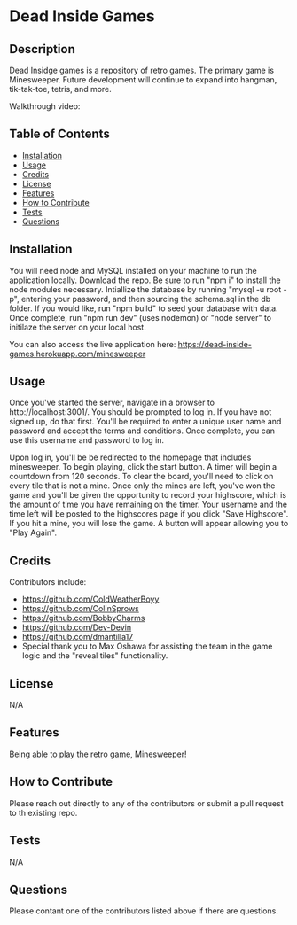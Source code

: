 # Dead Inside Games 

## Description
Dead Insidge games is a repository of retro games. The primary game is Minesweeper. Future development will continue to expand into hangman, tik-tak-toe, tetris, and more. 

Walkthrough video: 

## Table of Contents
- [Installation](#installation)
- [Usage](#usage)
- [Credits](#credits)
- [License](#license)
- [Features](#features)
- [How to Contribute](#how-to-contribute)
- [Tests](#tests)
- [Questions](#questions)

## Installation
You will need node and MySQL installed on your machine to run the application locally. 
Download the repo. Be sure to run "npm i" to install the node modules necessary. Intiallize the database by running "mysql -u root -p", entering your password, and then sourcing the schema.sql in the db folder. If you would like, run "npm build" to seed your database with data. Once complete, run "npm run dev" (uses nodemon) or "node server" to initilaze the server on your local host.

You can also access the live application here: https://dead-inside-games.herokuapp.com/minesweeper

## Usage
Once you've started the server, navigate in a browser to http://localhost:3001/. You should be prompted to log in. If you have not signed up, do that first. You'll be required to enter a unique user name and password and accept the terms and conditions. Once complete, you can use this username and password to log in. 

Upon log in, you'll be be redirected to the homepage that includes minesweeper. To begin playing, click the start button. A timer will begin a countdown from 120 seconds. To clear the board, you'll need to click on every tile that is not a mine. Once only the mines are left, you've won the game and you'll be given the opportunity to record your highscore, which is the amount of time you have remaining on the timer. Your username and the time left will be posted to the highscores page if you click "Save Highscore". If you hit a mine, you will lose the game. A button will appear allowing you to "Play Again". 

## Credits
Contributors include: 
- https://github.com/ColdWeatherBoyy
- https://github.com/ColinSprows
- https://github.com/BobbyCharms
- https://github.com/Dev-Devin
- https://github.com/dmantilla17 
- Special thank you to Max Oshawa for assisting the team in the game logic and the "reveal tiles" functionality. 

## License
N/A

## Features
Being able to play the retro game, Minesweeper!

## How to Contribute
Please reach out directly to any of the contributors or submit a pull request to th existing repo.        

## Tests
N/A

## Questions
Please contant one of the contributors listed above if there are questions. 
